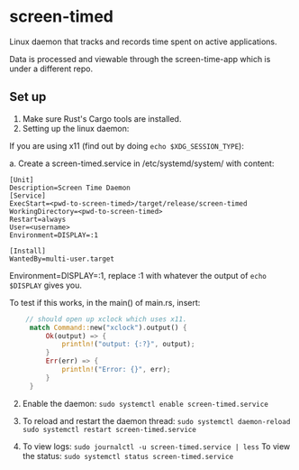 # screen-timed

Linux daemon that tracks and records time spent on active applications.

Data is processed and viewable through the screen-time-app which is under a different repo.

## Set up

1. Make sure Rust's Cargo tools are installed.
2. Setting up the linux daemon:

If you are using x11 (find out by doing `echo $XDG_SESSION_TYPE`):

a. Create a screen-timed.service in /etc/systemd/system/ with content:

```
[Unit]
Description=Screen Time Daemon
[Service]
ExecStart=<pwd-to-screen-timed>/target/release/screen-timed
WorkingDirectory=<pwd-to-screen-timed>
Restart=always
User=<username>
Environment=DISPLAY=:1

[Install]
WantedBy=multi-user.target
```

Environment=DISPLAY=:1, replace :1 with whatever the output of `echo $DISPLAY` gives you.

To test if this works, in the main() of main.rs, insert:

```rust
    // should open up xclock which uses x11.
     match Command::new("xclock").output() {
         Ok(output) => {
             println!("output: {:?}", output);
         }
         Err(err) => {
             println!("Error: {}", err);
         }
     }
```

2. Enable the daemon:
   `sudo systemctl enable screen-timed.service`

3. To reload and restart the daemon thread:
   `sudo systemctl daemon-reload`
   `sudo systemctl restart screen-timed.service`
4. To view logs:
   `sudo journalctl -u screen-timed.service | less`
   To view the status:
   `sudo systemctl status screen-timed.service`
